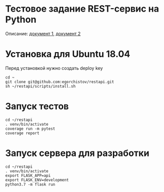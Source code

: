 # Тестовое задание REST-сервис на Python

Описание: [документ 1](https://yadi.sk/i/bE-gmumaIDcPGg), [документ 2](https://yadi.sk/i/dA9umaGbQdMNLw)

# Установка для Ubuntu 18.04

Перед установкой нужно создать deploy key

```shell
cd ~
git clone git@github.com:egorchistov/restapi.git
sh ~/restapi/scripts/install.sh
```

# Запуск тестов

```shell
cd ~/restapi
. venv/bin/activate
coverage run -m pytest
coverage report
```

# Запуск сервера для разработки

```shell
cd ~/restapi
. venv/bin/activate
export FLASK_APP=api
export FLASK_ENV=development
python3.7 -m flask run
```

